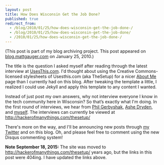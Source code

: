 ```yaml
---
layout: post
title: How Does Wisconsin Get the Job Done?
published: true
redirect_from:
  - /blog/2010/01/25/how-does-wisconsin-get-the-job-done-/
  - /blog/2010/01/25/how-does-wisconsin-get-the-job-done/
  - /2010/01/25/how-does-wisconsin-get-the-job-done-/
---
```

<p>
  (This post is part of my blog archiving project. This post appeared on <a href="http://blog.mattgauger.com/2010/01/25/how-does-wisconsin/">blog.mattgauger.com</a>&nbsp;on January 25, 2010.)
</p>
<p><span><span>

<p>The title is the question I asked myself after reading through the latest interview at <a href="http://usesthis.com/">UsesThis.com</a>. I'd thought about using the Creative Commons-licensed stylesheets of Usesthis.com (aka TheSetup) for a nicer <a href="http://blog.mattgauger.com/about">About Me</a> page than I currently had on this blog. After tweaking the template a little, I realized I could use Jekyll and apply this template to any content I wanted.</p>

<p>
  Instead of just post my own answers, why not interview everyone I know in the tech community here in Wisconsin? So that&rsquo;s exactly what I'm doing. In the first round of interviews, we hear from
  <a href="http://hackerofmanythings.com/thesetup/philgerbyshak/">Phil Gerbyshak</a>,
  <a href="http://hackerofmanythings.com/thesetup/ashedryden/">Ashe Dryden</a>, and
  <a href="http://hackerofmanythings.com/thesetup/mattgauger/">myself</a>.
  The interviews can currently be viewed at
  <a href="http://hackerofmanythings.com/thesetup/">http://hackerofmanythings.com/thesetup/</a>
</p>

<p>
  There's more on the way, and I'll be announcing new posts through
  <a href="http://twitter.com/mathiasx">my Twitter</a>
  and on this blog. Oh, and please feel free to comment using the new Disqus commenting system!
</p>

<p>
  <strong>Note September 18, 2015:</strong>
  The site was moved to <a href="http://hackerofmanythings.com/thesetup/">http://hackerofmanythings.com/thesetup/</a> years ago, but the links in this post were 404ing. I have updated the links above.
</p>
